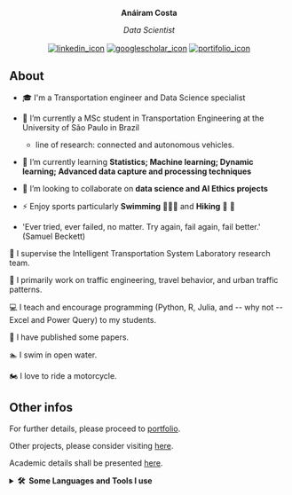 <div>
<p align="center"><b>Anáiram Costa</b></p>
<p align="center" class="no-site"><i>Data Scientist</i></p>
<!-- <p align="center">Brazil</p> -->
</div>

<p align="center">
<a href="https://linkedin.com/in/anairam-costa/" target="blank"><img align="center" src="https://cdn.jsdelivr.net/npm/simple-icons@3.0.1/icons/linkedin.svg" alt="linkedin_icon" height="30" width="30" /></a>
<a href="https://scholar.google.com/citations?user=mrDPn4YAAAAJ&hl=pt-BR&oi=ao" target="blank"><img align="center" src="https://cdn.jsdelivr.net/npm/simple-icons@3.0.1/icons/googlescholar.svg" alt="googlescholar_icon" height="30" width="30" /></a>
<a href="https://anairamlc.github.io" target="blank"><img align="center" src="https://upload.wikimedia.org/wikipedia/commons/c/c4/Globe_icon.svg" alt="portifolio_icon" height="30" width="30" /></a>
</p>

## About

- 🎓 I'm a Transportation engineer and Data Science specialist

- 🔭 I’m currently a MSc student in Transportation Engineering at the University of São Paulo in Brazil
    
    - line of research: connected and autonomous vehicles.

- 🌱 I’m currently learning **Statistics; Machine learning; Dynamic learning; Advanced data capture and processing techniques**

- 👯 I’m looking to collaborate on ****data science and AI Ethics projects****

- ⚡ Enjoy sports particularly **Swimming** 🏊🏾‍♀️ and **Hiking** 🥾 🎒

- 'Ever tried, ever failed, no matter. Try again, fail again, fail better.' (Samuel Beckett)





🚦 I supervise the Intelligent Transportation System Laboratory research team.

🚶 I primarily work on traffic engineering, travel behavior, and urban traffic patterns.

💻 I teach and encourage programming (Python, R, Julia, and -- why not -- Excel and Power Query) to my students.

📝 I have published some papers.

🏊 I swim in open water.

🏍️ I love to ride a motorcycle.






## Other infos 
For further details, please proceed to [portfolio](https://anairamlc.github.io/).

Other projects, please consider visiting [here](https://www.linkedin.com/in/anairam-costa). 

Academic details shall be presented [here](https://scholar.google.com/citations?user=mrDPn4YAAAAJ&hl=pt-BR&oi=ao).

<details>
  <summary><b>🛠️&nbsp;&nbsp;Some Languages&nbsp;and&nbsp;Tools I use</b></summary>
  <br/>

<h3 align="left">Languages and Tools:</h3>
<p align="left"> <a href="https://www.microsoft.com/en-us/sql-server" target="_blank" rel="noreferrer"> <img src="https://www.svgrepo.com/show/303229/microsoft-sql-server-logo.svg" alt="mssql" width="40" height="40"/> </a> <a href="https://www.mysql.com/" target="_blank" rel="noreferrer"> <img src="https://raw.githubusercontent.com/devicons/devicon/master/icons/mysql/mysql-original-wordmark.svg" alt="mysql" width="40" height="40"/> </a> <a href="https://opencv.org/" target="_blank" rel="noreferrer"> <img src="https://www.vectorlogo.zone/logos/opencv/opencv-icon.svg" alt="opencv" width="40" height="40"/> </a> <a href="https://pandas.pydata.org/" target="_blank" rel="noreferrer"> <img src="https://raw.githubusercontent.com/devicons/devicon/2ae2a900d2f041da66e950e4d48052658d850630/icons/pandas/pandas-original.svg" alt="pandas" width="40" height="40"/> </a> <a href="https://www.python.org" target="_blank" rel="noreferrer"> <img src="https://raw.githubusercontent.com/devicons/devicon/master/icons/python/python-original.svg" alt="python" width="40" height="40"/> </a> <a href="https://pytorch.org/" target="_blank" rel="noreferrer"> <img src="https://www.vectorlogo.zone/logos/pytorch/pytorch-icon.svg" alt="pytorch" width="40" height="40"/> </a> <a href="https://scikit-learn.org/" target="_blank" rel="noreferrer"> <img src="https://upload.wikimedia.org/wikipedia/commons/0/05/Scikit_learn_logo_small.svg" alt="scikit_learn" width="40" height="40"/> </a> <a href="https://seaborn.pydata.org/" target="_blank" rel="noreferrer"> <img src="https://seaborn.pydata.org/_images/logo-mark-lightbg.svg" alt="seaborn" width="40" height="40"/> </a> <a href="https://www.sqlite.org/" target="_blank" rel="noreferrer"> <img src="https://www.vectorlogo.zone/logos/sqlite/sqlite-icon.svg" alt="sqlite" width="40" height="40"/> </a> <a href="https://www.tensorflow.org" target="_blank" rel="noreferrer"> <img src="https://www.vectorlogo.zone/logos/tensorflow/tensorflow-icon.svg" alt="tensorflow" width="40" height="40"/> </a> </p>

</details>
  
<!--
**anairamlc/anairamlc** is a ✨ _special_ ✨ repository because its `README.md` (this file) appears on your GitHub profile.

Here are some ideas to get you started:

- 🔭 I’m currently working on ...
- 🌱 I’m currently learning ...
- 👯 I’m looking to collaborate on ...
- 🤔 I’m looking for help with ...
- 💬 Ask me about ...
- 📫 How to reach me: ...
- 😄 Pronouns: ...
- ⚡ Fun fact: ...
-->
